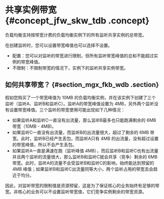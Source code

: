 # 共享实例带宽 {#concept_jfw_skw_tdb .concept}

负载均衡支持按带宽计费的负载均衡实例下的所有监听共享实例的总带宽。

在创建监听时，您可以设置带宽峰值也可以选择不设置。

-   配置：您可以对监听的带宽进行限制，但所有监听带宽峰值的总和不能超过实例的带宽峰值。
-   不限制：不限制带宽的情况下，实例下的监听共享实例带宽。

## 如何共享带宽？ {#section_mgx_fkb_wdb .section}

假如您购买了一个带宽峰值为 10MB 的负载均衡实例，并在该实例下创建了三个监听（监听A、监听B和监听C）。监听A的带宽峰值设置为 4MB，另外两个监听没有设置带宽峰值。三个监听的带宽使用可能出现如下几种情况：

-   如果监听A和监听C一直没有出流量，那么监听B最多也只能跑满剩余的 6MB 带宽（10MB - 4MB\)。
-   如果监听C一直没有出流量，而监听B的出流量很大，超过了剩余的 6MB 带宽。此时，监听B已经产生丢包，而监听A只有 4MB 的出流量，没有超过设置的带宽峰值，所以不会产生丢包。
-   如果监听A一直是满速在跑（监听峰值 4MB），而后监听B和监听C也有出流量并且两个监听的流量很大，那么监听B和监听C就会共享（竞争）剩余的 6MB 带宽。此时，监听A的流量不会受监听B和监听C的影响，始终能达到预留的 4MB 峰值；如果监听B和监听C出流量同等大小，两个监听占用的带宽去会趋近于均分。

因此，对监听带宽的限制值是资源预留，这是为了保证核心的业务始终有足够的带宽。非核心的业务可以不设置监听带宽值，它们竞争实例剩余的带宽资源。

